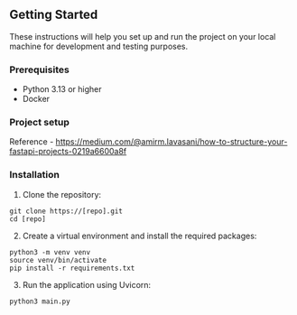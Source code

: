 
## Getting Started

These instructions will help you set up and run the project on your local machine for development and testing purposes.

### Prerequisites

- Python 3.13 or higher
- Docker

### Project setup

Reference - https://medium.com/@amirm.lavasani/how-to-structure-your-fastapi-projects-0219a6600a8f

### Installation

1. Clone the repository:

```
git clone https://[repo].git
cd [repo]
```

2. Create a virtual environment and install the required packages:

```
python3 -m venv venv
source venv/bin/activate
pip install -r requirements.txt
```

3. Run the application using Uvicorn:

```
python3 main.py
```

